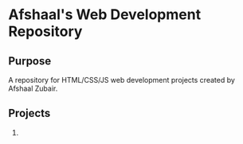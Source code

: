 # Afshaal's Web Development Repository

## Purpose

A repository for HTML/CSS/JS web development projects created by Afshaal Zubair.

## Projects

1. 
